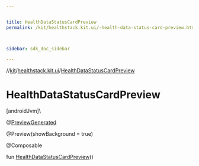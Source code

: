 ```yaml
---


title: HealthDataStatusCardPreview
permalink: /kit/healthstack.kit.ui/-health-data-status-card-preview.html



sidebar: sdk_doc_sidebar

---
```



//[kit](/kit.html)/[healthstack.kit.ui](index.html)/[HealthDataStatusCardPreview](-health-data-status-card-preview.html)



# HealthDataStatusCardPreview



[androidJvm]\




@[PreviewGenerated](../healthstack.kit.annotation/-preview-generated/index.html)



@Preview(showBackground = true)



@Composable



fun [HealthDataStatusCardPreview](-health-data-status-card-preview.html)()






